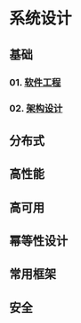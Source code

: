 # 系统设计

## 基础
### 01. [软件工程](01.base%2F01.software-engineering%2FREADME.md)
### 02. [架构设计](01.base%2F02.software-architecture-design%2FREADME.md)

## 分布式

## 高性能

## 高可用

## 幂等性设计

## 常用框架

## 安全
